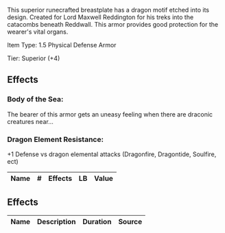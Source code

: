

This superior runecrafted breastplate has a dragon motif etched into its design. Created for Lord Maxwell Reddington for his treks into the catacombs beneath Reddwall. This armor provides good protection for the wearer's vital organs.



Item Type: 1.5 Physical Defense Armor

Tier: Superior (+4)

## Effects

### Body of the Sea:

The bearer of this armor gets an uneasy feeling when there are draconic creatures near…

### Dragon Element Resistance:

+1 Defense vs dragon elemental attacks (Dragonfire, Dragontide, Soulfire, ect)



| Name | # | Effects | LB | Value |
| :--: | :-: | :----: | :-: | :---: |

## Effects

| Name | Description | Duration | Source |
| :--- | :----: | :------: | :-----------: |
